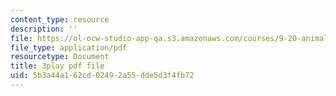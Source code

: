 ```yaml
---
content_type: resource
description: ''
file: https://ol-ocw-studio-app-qa.s3.amazonaws.com/courses/9-20-animal-behavior-fall-2013/5b3a44a162cd02492a55dde5d3f4fb72_472229.pdf
file_type: application/pdf
resourcetype: Document
title: 3play pdf file
uid: 5b3a44a1-62cd-0249-2a55-dde5d3f4fb72
---
```

